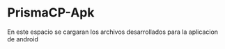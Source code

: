 # PrismaCP-Apk
En este espacio se cargaran los archivos desarrollados para la aplicacion de android
